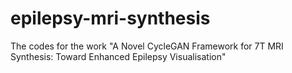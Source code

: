 # epilepsy-mri-synthesis
 The codes for the work "A Novel CycleGAN Framework for 7T MRI Synthesis: Toward Enhanced Epilepsy Visualisation"
 